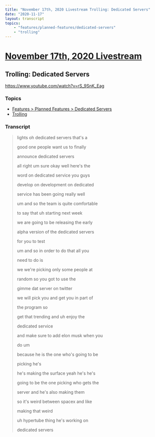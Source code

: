 ```yaml
---
title: "November 17th, 2020 Livestream Trolling: Dedicated Servers"
date: "2020-11-17"
layout: transcript
topics:
    - "features/planned-features/dedicated-servers"
    - "trolling"
---
```

# [November 17th, 2020 Livestream](../2020-11-17.md)
## Trolling: Dedicated Servers
https://www.youtube.com/watch?v=rS_9SnK_Eag

### Topics
* [Features > Planned Features > Dedicated Servers](../topics/features/planned-features/dedicated-servers.md)
* [Trolling](../topics/trolling.md)

### Transcript

> lights oh dedicated servers that's a
>
> good one people want us to finally
>
> announce dedicated servers
>
> all right um sure okay well here's the
>
> word on dedicated service you guys
>
> develop on development on dedicated
>
> service has been going really well
>
> um and so the team is quite comfortable
>
> to say that uh starting next week
>
> we are going to be releasing the early
>
> alpha version of the dedicated servers
>
> for you to test
>
> um and so in order to do that all you
>
> need to do is
>
> we we're picking only some people at
>
> random so you got to use the
>
> gimme dat server on twitter
>
> we will pick you and get you in part of
>
> the program so
>
> get that trending and uh enjoy the
>
> dedicated service
>
> and make sure to add elon musk when you
>
> do um
>
> because he is the one who's going to be
>
> picking he's
>
> he's making the surface yeah he's he's
>
> going to be the one picking who gets the
>
> server and he's also making them
>
> so it's weird between spacex and like
>
> making that weird
>
> uh hypertube thing he's working on
>
> dedicated servers
